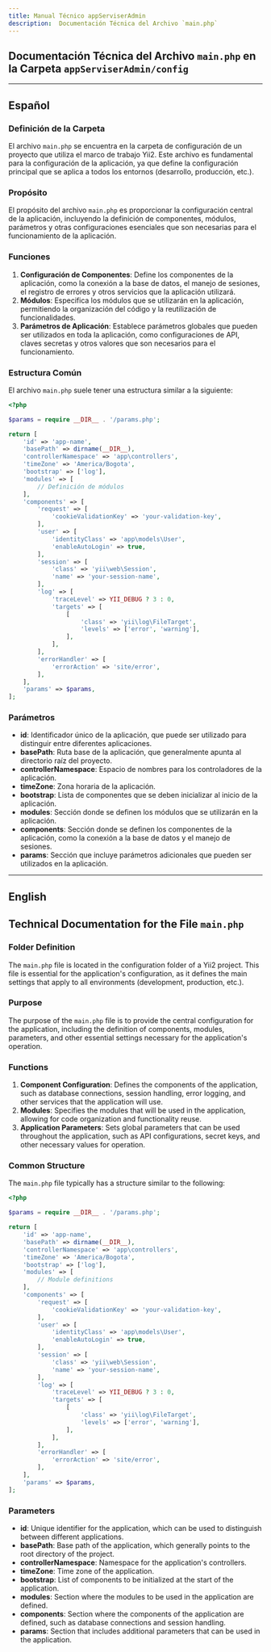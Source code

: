 ```yaml
---
title: Manual Técnico appServiserAdmin
description:  Documentación Técnica del Archivo `main.php`
---
```


## Documentación Técnica del Archivo `main.php` en la Carpeta `appServiserAdmin/config`

---

## Español

### Definición de la Carpeta
El archivo `main.php` se encuentra en la carpeta de configuración de un proyecto que utiliza el marco de trabajo Yii2. Este archivo es fundamental para la configuración de la aplicación, ya que define la configuración principal que se aplica a todos los entornos (desarrollo, producción, etc.).

### Propósito
El propósito del archivo `main.php` es proporcionar la configuración central de la aplicación, incluyendo la definición de componentes, módulos, parámetros y otras configuraciones esenciales que son necesarias para el funcionamiento de la aplicación.

### Funciones

1. **Configuración de Componentes**: Define los componentes de la aplicación, como la conexión a la base de datos, el manejo de sesiones, el registro de errores y otros servicios que la aplicación utilizará.
2. **Módulos**: Especifica los módulos que se utilizarán en la aplicación, permitiendo la organización del código y la reutilización de funcionalidades.
3. **Parámetros de Aplicación**: Establece parámetros globales que pueden ser utilizados en toda la aplicación, como configuraciones de API, claves secretas y otros valores que son necesarios para el funcionamiento.

### Estructura Común

El archivo `main.php` suele tener una estructura similar a la siguiente:

```php
<?php

$params = require __DIR__ . '/params.php';

return [
    'id' => 'app-name',
    'basePath' => dirname(__DIR__),
    'controllerNamespace' => 'app\controllers',
    'timeZone' => 'America/Bogota',
    'bootstrap' => ['log'],
    'modules' => [
        // Definición de módulos
    ],
    'components' => [
        'request' => [
            'cookieValidationKey' => 'your-validation-key',
        ],
        'user' => [
            'identityClass' => 'app\models\User',
            'enableAutoLogin' => true,
        ],
        'session' => [
            'class' => 'yii\web\Session',
            'name' => 'your-session-name',
        ],
        'log' => [
            'traceLevel' => YII_DEBUG ? 3 : 0,
            'targets' => [
                [
                    'class' => 'yii\log\FileTarget',
                    'levels' => ['error', 'warning'],
                ],
            ],
        ],
        'errorHandler' => [
            'errorAction' => 'site/error',
        ],
    ],
    'params' => $params,
];
```

### Parámetros

- **id**: Identificador único de la aplicación, que puede ser utilizado para distinguir entre diferentes aplicaciones.
- **basePath**: Ruta base de la aplicación, que generalmente apunta al directorio raíz del proyecto.
- **controllerNamespace**: Espacio de nombres para los controladores de la aplicación.
- **timeZone**: Zona horaria de la aplicación.
- **bootstrap**: Lista de componentes que se deben inicializar al inicio de la aplicación.
- **modules**: Sección donde se definen los módulos que se utilizarán en la aplicación.
- **components**: Sección donde se definen los componentes de la aplicación, como la conexión a la base de datos y el manejo de sesiones.
- **params**: Sección que incluye parámetros adicionales que pueden ser utilizados en la aplicación.

---

## English

## Technical Documentation for the File `main.php`

### Folder Definition
The `main.php` file is located in the configuration folder of a Yii2 project. This file is essential for the application's configuration, as it defines the main settings that apply to all environments (development, production, etc.).

### Purpose
The purpose of the `main.php` file is to provide the central configuration for the application, including the definition of components, modules, parameters, and other essential settings necessary for the application's operation.

### Functions

1. **Component Configuration**: Defines the components of the application, such as database connections, session handling, error logging, and other services that the application will use.
2. **Modules**: Specifies the modules that will be used in the application, allowing for code organization and functionality reuse.
3. **Application Parameters**: Sets global parameters that can be used throughout the application, such as API configurations, secret keys, and other necessary values for operation.

### Common Structure

The `main.php` file typically has a structure similar to the following:

```php
<?php

$params = require __DIR__ . '/params.php';

return [
    'id' => 'app-name',
    'basePath' => dirname(__DIR__),
    'controllerNamespace' => 'app\controllers',
    'timeZone' => 'America/Bogota',
    'bootstrap' => ['log'],
    'modules' => [
        // Module definitions
    ],
    'components' => [
        'request' => [
            'cookieValidationKey' => 'your-validation-key',
        ],
        'user' => [
            'identityClass' => 'app\models\User',
            'enableAutoLogin' => true,
        ],
        'session' => [
            'class' => 'yii\web\Session',
            'name' => 'your-session-name',
        ],
        'log' => [
            'traceLevel' => YII_DEBUG ? 3 : 0,
            'targets' => [
                [
                    'class' => 'yii\log\FileTarget',
                    'levels' => ['error', 'warning'],
                ],
            ],
        ],
        'errorHandler' => [
            'errorAction' => 'site/error',
        ],
    ],
    'params' => $params,
];
```

### Parameters

- **id**: Unique identifier for the application, which can be used to distinguish between different applications.
- **basePath**: Base path of the application, which generally points to the root directory of the project.
- **controllerNamespace**: Namespace for the application's controllers.
- **timeZone**: Time zone of the application.
- **bootstrap**: List of components to be initialized at the start of the application.
- **modules**: Section where the modules to be used in the application are defined.
- **components**: Section where the components of the application are defined, such as database connections and session handling.
- **params**: Section that includes additional parameters that can be used in the application.
````

